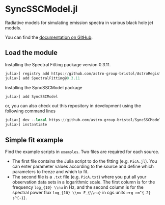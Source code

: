 # SyncSSCModel.jl
Radiative models for simulating emission spectra in various black hole jet models.

You can find the [documentation on GitHub](https://astro-group-bristol.github.io/SyncSSCModel.jl/dev/).

## Load the module
Installing the Spectral Fitting package version 0.3.11.
```julia
julia>] registry add https://github.com/astro-group-bristol/AstroRegistry
julia>] add SpectralFitting@0.3.11
```

Installing the SyncSSCModel package
```julia
julia>] add SyncSSCModel
```
or, you can also check out this repository in development using the following command lines
```julia
julia>] dev --local https://github.com/astro-group-bristol/SyncSSCModel.jl 
julia>] instantiate
```

## Simple fit example
Find the example scripts in `examples`. Two files are required for each source. 
* The first file contains the Julia script to do the fitting (e.g. `PicA.jl`). You can enter parameter values according to the source and define which parameters to freeze and which to fit.
* The second file is a `.txt` file (e.g. `PicA.txt`) where you put all your observation data sets in a logarithmic scale. The first column is for the frequency ``log_{10} \\nu`` in Hz, and the second column is for the spectral power flux ``log_{10} \\nu F_{\\nu}`` in cgs units ``erg cm^{-2} s^{-1}``.
